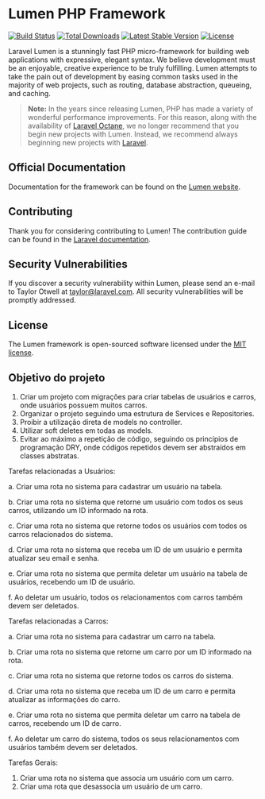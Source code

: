 # Lumen PHP Framework

[![Build Status](https://travis-ci.org/laravel/lumen-framework.svg)](https://travis-ci.org/laravel/lumen-framework)
[![Total Downloads](https://img.shields.io/packagist/dt/laravel/lumen-framework)](https://packagist.org/packages/laravel/lumen-framework)
[![Latest Stable Version](https://img.shields.io/packagist/v/laravel/lumen-framework)](https://packagist.org/packages/laravel/lumen-framework)
[![License](https://img.shields.io/packagist/l/laravel/lumen)](https://packagist.org/packages/laravel/lumen-framework)

Laravel Lumen is a stunningly fast PHP micro-framework for building web applications with expressive, elegant syntax. We believe development must be an enjoyable, creative experience to be truly fulfilling. Lumen attempts to take the pain out of development by easing common tasks used in the majority of web projects, such as routing, database abstraction, queueing, and caching.

> **Note:** In the years since releasing Lumen, PHP has made a variety of wonderful performance improvements. For this reason, along with the availability of [Laravel Octane](https://laravel.com/docs/octane), we no longer recommend that you begin new projects with Lumen. Instead, we recommend always beginning new projects with [Laravel](https://laravel.com).

## Official Documentation

Documentation for the framework can be found on the [Lumen website](https://lumen.laravel.com/docs).

## Contributing

Thank you for considering contributing to Lumen! The contribution guide can be found in the [Laravel documentation](https://laravel.com/docs/contributions).

## Security Vulnerabilities

If you discover a security vulnerability within Lumen, please send an e-mail to Taylor Otwell at taylor@laravel.com. All security vulnerabilities will be promptly addressed.

## License

The Lumen framework is open-sourced software licensed under the [MIT license](https://opensource.org/licenses/MIT).


## Objetivo do projeto

1. Criar um projeto com migrações para criar tabelas de usuários e carros, onde usuários possuem muitos carros.
2. Organizar o projeto seguindo uma estrutura de Services e Repositories.
3. Proibir a utilização direta de models no controller.
4. Utilizar soft deletes em todas as models.
5. Evitar ao máximo a repetição de código, seguindo os princípios de programação DRY, onde códigos repetidos devem ser abstraídos em classes abstratas.

Tarefas relacionadas a Usuários:

a. Criar uma rota no sistema para cadastrar um usuário na tabela.

b. Criar uma rota no sistema que retorne um usuário com todos os seus carros, utilizando um ID informado na rota.

c. Criar uma rota no sistema que retorne todos os usuários com todos os carros relacionados do sistema.

d. Criar uma rota no sistema que receba um ID de um usuário e permita atualizar seu email e senha.

e. Criar uma rota no sistema que permita deletar um usuário na tabela de usuários, recebendo um ID de usuário.

f. Ao deletar um usuário, todos os relacionamentos com carros também devem ser deletados.

Tarefas relacionadas a Carros:

a. Criar uma rota no sistema para cadastrar um carro na tabela.

b. Criar uma rota no sistema que retorne um carro por um ID informado na rota.

c. Criar uma rota no sistema que retorne todos os carros do sistema.

d. Criar uma rota no sistema que receba um ID de um carro e permita atualizar as informações do carro.

e. Criar uma rota no sistema que permita deletar um carro na tabela de carros, recebendo um ID de carro.

f. Ao deletar um carro do sistema, todos os seus relacionamentos com usuários também devem ser deletados.


Tarefas Gerais:

1. Criar uma rota no sistema que associa um usuário com um carro.
2. Criar uma rota que desassocia um usuário de um carro.

